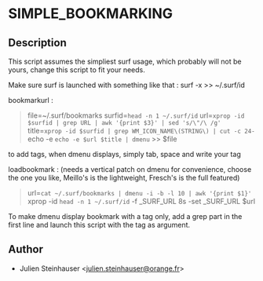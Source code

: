 SIMPLE_BOOKMARKING
==================

Description
-----------

This script assumes the simpliest surf usage, which probably will not be yours,
change this script to fit your needs.

Make sure surf is launched with something like that :
surf -x >> ~/.surf/id

bookmarkurl :

>file=~/.surf/bookmarks
>surfid=`head -n 1 ~/.surf/id`
>url=`xprop -id $surfid | grep URL | awk '{print $3}' | sed 's/\"/\ /g'`
>title=`xprop -id $surfid | grep WM_ICON_NAME\(STRING\) | cut -c 24-`
>echo -e `echo -e $url $title | dmenu` >> $file
 

to add tags, when dmenu displays, simply tab, space and write your tag

loadbookmark :
(needs a vertical patch on dmenu for convenience, choose the one you like,
Meillo's is the lightweight, Fresch's is the full featured)

>url=`cat ~/.surf/bookmarks | dmenu -i -b -l 10 | awk '{print $1}'`
>xprop -id `head -n 1 ~/.surf/id` -f _SURF_URL 8s -set _SURF_URL $url

To make dmenu display bookmark with a tag only, add a grep part in the
first line and launch this script with the tag as argument.
 
Author
------
- Julien Steinhauser <[julien.steinhauser@orange.fr](mailto:julien.steinhauser@orange.fr)>
